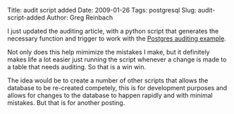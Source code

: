 Title: audit script added
Date: 2009-01-26
Tags: postgresql
Slug: audit-script-added
Author: Greg Reinbach

I just updated the auditing article, with a python script that generates the necessary function and trigger to work with the <a href="http://python.reinbach.com/cms/auditing/">Postgres auditing example</a>. 

Not only does this help mimimize the mistakes I make, but it definitely makes life a lot easier just running the script whenever a change is made to a table that needs auditing. So that is a win win.

The idea would be to create a number of other scripts that allows the database to be re-created competely, this is for development purposes and allows for changes to the database to happen rapidly and with minimal mistakes. But that is for another posting.

